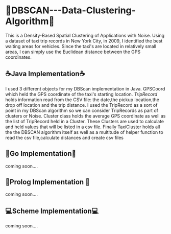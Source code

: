 # 🚕DBSCAN---Data-Clustering-Algorithm🚕
This is a Density-Based Spatial Clustering of Applications with Noise. Using a dataset of taxi trip records in New York City, in 2009, 
I identified the best waiting areas for vehicles. Since the taxi's are located in relatively small areas, I can simply use the Euclidean distance 
between the GPS coordinates.

<h2>☕Java Implementation☕</h2> 

I used 3 different objects for my DBScan implementation in Java. 
GPSCoord which held the GPS coordinate of the taxi's starting location. 
<em>TripRecord</em> holds information read from the CSV file: the date,the pickup location,the drop off location and the trip distance. I used the TripRecord as a sort of point
in my DBScan algorithm so we can consider TripRecords as part of clusters or Noise. 
Cluster class holds the average GPS coordinate as well as the list of TripRecord held in a Cluster. These Clusters are used to calculate and held values that
will be listed in a csv file.
Finally TaxiCluster holds all the the DBSCAN algorithm itself as well as a multitude of helper function to read the csv file,calculate distances and create csv files

<h2>🐻Go Implementation🐻</h2> 

coming soon....

<h2>💾Prolog Implementation 💾</h2> 

coming soon....

<h2>💻Scheme Implementation💻</h2> 

coming soon....
